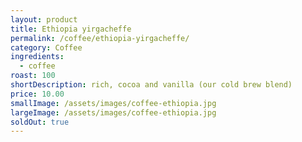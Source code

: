 ```yaml
---
layout: product
title: Ethiopia yirgacheffe
permalink: /coffee/ethiopia-yirgacheffe/
category: Coffee
ingredients:
  - coffee
roast: 100
shortDescription: rich, cocoa and vanilla (our cold brew blend)
price: 10.00
smallImage: /assets/images/coffee-ethiopia.jpg
largeImage: /assets/images/coffee-ethiopia.jpg
soldOut: true
---  
```

